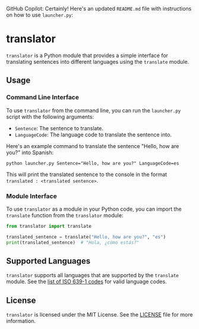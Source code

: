 GitHub Copilot: Certainly! Here's an updated `README.md` file with instructions on how to use `launcher.py`:

# translator

`translator` is a Python module that provides a simple interface for translating sentences into different languages using the `translate` module.

## Usage

### Command Line Interface

To use `translator` from the command line, you can run the `launcher.py` script with the following arguments:

- `Sentence`: The sentence to translate.
- `LanguageCode`: The language code to translate the sentence into.

Here's an example command to translate the sentence "Hello, how are you?" into Spanish:

```
python launcher.py Sentence="Hello, how are you?" LanguageCode=es
```

This will print the translated sentence to the console in the format `translated : <translated sentence>`.

### Module Interface

To use `translator` as a module in your Python code, you can import the `translate` function from the `translator` module:

```python
from translator import translate

translated_sentence = translate("Hello, how are you?", "es")
print(translated_sentence)  # "Hola, ¿cómo estás?"
```

## Supported Languages

`translator` supports all languages that are supported by the `translate` module. See the [list of ISO 639-1 codes](https://en.wikipedia.org/wiki/List_of_ISO_639-1_codes) for valid language codes.

## License

`translator` is licensed under the MIT License. See the [LICENSE](../../LICENSE) file for more information.
